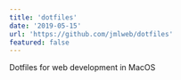 ```yaml
---
title: 'dotfiles'
date: '2019-05-15'
url: 'https://github.com/jmlweb/dotfiles'
featured: false
---
```


Dotfiles for web development in MacOS
